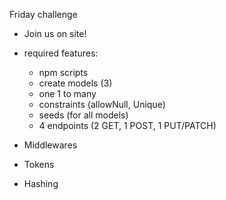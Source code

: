 Friday challenge
- Join us on site!

- required features:
    - npm scripts
    - create models (3)
    - one 1 to many
    - constraints (allowNull, Unique)
    - seeds (for all models)
    - 4 endpoints (2 GET, 1 POST, 1 PUT/PATCH)

- Middlewares
- Tokens
- Hashing
